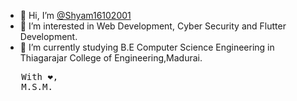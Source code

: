 - 👋 Hi, I’m [@Shyam16102001](https://github.com/Shyam16102001)
- 👀 I’m interested in Web Development, Cyber Security and Flutter Development.
- 🌱 I’m currently studying B.E Computer Science Engineering in Thiagarajar College of Engineering,Madurai.
<!-- - 📫 To reach me please mail me at [m.s.m.shyam16102001@gmail.com](mailto:m.s.m.shyam16102001@gmail.com). \ -->
<pre>
   With ❤️,
   M.S.M.
</pre> 

<!---
Shyam16102001/Shyam16102001 is a ✨ special ✨ repository because its `README.md` (this file) appears on your GitHub profile.
You can click the Preview link to take a look at your changes.
- 💞️ I’m looking to collaborate on Web development projects.
--->
  
